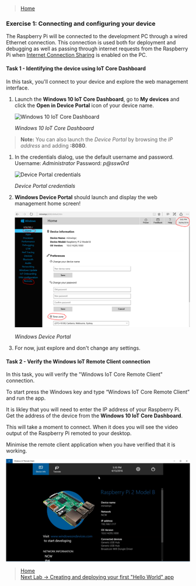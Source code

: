 >[Home](README.md)

### Exercise 1: Connecting and configuring your device ###

The Raspberry Pi will be connected to the development PC through a wired Ethernet connection. 
This connection is used both for deployment and debugging as well as passing through internet requests from the Raspberry Pi when [Internet Connection Sharing](http://ms-iot.github.io/content/en-US/win10/ConnectToDevice.htm) is enabled on the PC.

<a name="Ex1Task1"></a>
#### Task 1 - Identifying the device using IoT Core Dashboard ####

In this task, you'll connect to your device and explore the web management interface.


1. Launch the **Windows 10 IoT Core Dashboard**, go to **My devices** and click the **Open in Device Portal** icon of your device name. 

	![Windows 10 IoT Core Dashboard](Images/ex1task1-watcher.png?raw=true "Windows 10 IoT Core Dashboard")

	_Windows 10 IoT Core Dashboard_

> **Note:** You can also launch the _Device Portal_ by browsing the _IP address_ and adding **:8080**.


1. In the credentials dialog, use the default username and password. Username: _Administrator_ Password: _p@ssw0rd_

	![Device Portal credentials](Images/ex1task1-device-portal-credentials.png?raw=true "Device Portal credentials")

	_Device Portal credentials_

1. **Windows Device Portal** should launch and display the web management home screen!

	![Windows Device Portal](Images/ex1task1-device-portal.png?raw=true "Windows Device Portal")

	_Windows Device Portal_

1. For now, just explore and don't change any settings.

<a name="Ex1Task2"></a>
#### Task 2 - Verify the Windows IoT Remote Client connection  ####

In this task, you will verify the "Windows IoT Core Remote Client" connection.

To start press the Windows key and type “Windows IoT Core Remote Client” and run the app.

It is  likley that you will need to enter the IP address of your Raspberry Pi. Get the address of the device from the **Windows 10 IoT Core Dashboard**.

This will take a moment to connect. When it does you will see the video output of the Raspberry Pi remoted to your desktop.

Minimise the remote client application when you have verified that it is working.

![Windows IoT Remote Client](Images/windows-iot-remote-client.png?raw=true "Windows IoT Remote Client")

>[Home](README.md) </br>
>[Next Lab -> Creating and deploying your first "Hello World" app](Device-2-HelloWorld.md)